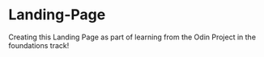 # Landing-Page

Creating this Landing Page as part of learning from the Odin Project in the foundations track!
